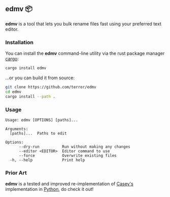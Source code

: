 ## edmv 📦

**edmv** is a tool that lets you bulk rename files fast using your preferred
text editor.

### Installation

You can install the **edmv** command-line utility via the rust package manager
[cargo](https://doc.rust-lang.org/cargo/):

```bash
cargo install edmv
```

...or you can build it from source:

```bash
git clone https://github.com/terror/edmv
cd edmv
cargo install --path .
```

### Usage

```
Usage: edmv [OPTIONS] [paths]...

Arguments:
  [paths]...  Paths to edit

Options:
      --dry-run          Run without making any changes
      --editor <EDITOR>  Editor command to use
      --force            Overwrite existing files
  -h, --help             Print help
```

### Prior Art

**edmv** is a tested and improved re-implementation of [Casey's](https://github.com/casey)
implementation in [Python](https://github.com/casey/edmv), do check it out!
